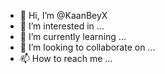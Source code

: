 - 👋 Hi, I’m @KaanBeyX
- 👀 I’m interested in ...
- 🌱 I’m currently learning ...
- 💞️ I’m looking to collaborate on ...
- 📫 How to reach me ...

<!---
KaanBeyX/KaanBeyX is a ✨ special ✨ repository because its `README.md` (this file) appears on your GitHub profile.
You can click the Preview link to take a look at your changes.
--->
